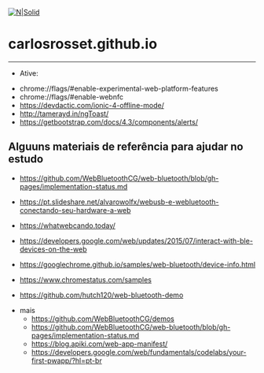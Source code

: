 [![N|Solid](https://mirar.solutions/images/logo.png)](https://mirar.solutions)
# carlosrosset.github.io
---

* Ative: 
 - chrome://flags/#enable-experimental-web-platform-features
 - chrome://flags/#enable-webnfc
 - https://devdactic.com/ionic-4-offline-mode/
 - http://tamerayd.in/ngToast/
 - https://getbootstrap.com/docs/4.3/components/alerts/


## Alguuns materiais de referência para ajudar no estudo
 - https://github.com/WebBluetoothCG/web-bluetooth/blob/gh-pages/implementation-status.md
 
 - https://pt.slideshare.net/alvarowolfx/webusb-e-webluetooth-conectando-seu-hardware-a-web
 - https://whatwebcando.today/
 - https://developers.google.com/web/updates/2015/07/interact-with-ble-devices-on-the-web
 - https://googlechrome.github.io/samples/web-bluetooth/device-info.html
 - https://www.chromestatus.com/samples
 * https://github.com/hutch120/web-bluetooth-demo
 - mais
    - https://github.com/WebBluetoothCG/demos
    - https://github.com/WebBluetoothCG/web-bluetooth/blob/gh-pages/implementation-status.md
   - https://blog.apiki.com/web-app-manifest/
   - https://developers.google.com/web/fundamentals/codelabs/your-first-pwapp/?hl=pt-br
